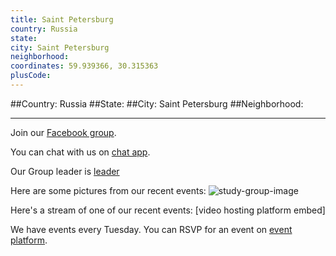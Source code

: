 ```yaml
---
title: Saint Petersburg
country: Russia
state: 
city: Saint Petersburg
neighborhood: 
coordinates: 59.939366, 30.315363
plusCode:
---
```


##Country: Russia
##State: 
##City: Saint Petersburg
##Neighborhood: 
*****
Join our [Facebook group](https://www.facebook.com/groups/free.code.camp.saint.petersburg).

You can chat with us on [chat app]().

Our Group leader is [leader]()

Here are some pictures from our recent events:
![study-group-image]()

Here's a stream of one of our recent events:
[video hosting platform embed]

We have events every Tuesday. You can RSVP for an event on [event platform]().
